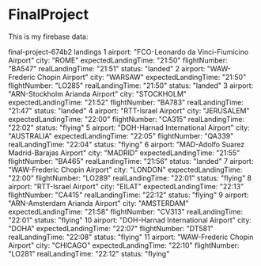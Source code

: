 # FinalProject

This is my firebase data:

final-project-674b2
  landings
    1
      airport: "FCO-Leonardo da Vinci-Fiumicino Airport"
      city: "ROME"
      expectedLandingTime: "21:50"
      flightNumber: "BA547"
      realLandingTime: "21:51"
      status: "landed"
    2
      airport: "WAW-Frederic Chopin Airport"
      city: "WARSAW"
      expectedLandingTime: "21:50"
      flightNumber: "LO285"
      realLandingTime: "21:50"
      status: "landed"
    3
      airport: "ARN-Stockholm Arianda Airport"
      city: "STOCKHOLM"
      expectedLandingTime: "21:52"
      flightNumber: "BA783"
      realLandingTime: "21:47"
      status: "landed"
    4
      airport: "RTT-Israel Airport"
      city: "JERUSALEM"
      expectedLandingTime: "22:00"
      flightNumber: "CA315"
      realLandingTime: "22:02"
      status: "flying"
    5
      airport: "DOH-Harnad International Airport"
      city: "AUSTRALIA"
      expectedLandingTime: "22:05"
      flightNumber: "QA339"
      realLandingTime: "22:04"
      status: "flying"
    6
      airport: "MAD-Adolfo Suarez Madrid-Barajas Airport"
      city: "MADRID"
      expectedLandingTime: "21:55"
      flightNumber: "BA465"
      realLandingTime: "21:56"
      status: "landed"
    7
      airport: "WAW-Frederic Chopin Airport"
      city: "LONDON"
      expectedLandingTime: "22:00"
      flightNumber: "LO289"
      realLandingTime: "22:01"
      status: "flying"
    8
      airport: "RTT-Israel Airport"
      city: "EILAT"
      expectedLandingTime: "22:13"
      flightNumber: "CA415"
      realLandingTime: "22:12"
      status: "flying"
    9
      airport: "ARN-Amsterdam Arianda Airport"
      city: "AMSTERDAM"
      expectedLandingTime: "21:58"
      flightNumber: "CV313"
      realLandingTime: "22:01"
      status: "flying"
    10
      airport: "DOH-Harnad International Airport"
      city: "DOHA"
      expectedLandingTime: "22:07"
      flightNumber: "DT581"
      realLandingTime: "22:08"
      status: "flying"
    11
      airport: "WAW-Frederic Chopin Airport"
      city: "CHICAGO"
      expectedLandingTime: "22:10"
      flightNumber: "LO281"
      realLandingTime: "22:12"
      status: "flying"
